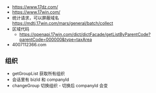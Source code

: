 - https://www.17dz.com/
- https://www.17win.com/
- 统计请求，可以屏蔽域名 https://mdtj.17win.com/mars/general/batch/collect
- 区域代码
  - https://openapi.17win.com/dict/dictFacade/getListByParentCode?parentCode=000000&type=taxArea
- 4007112366.com

## 组织

- getGroupList 获取所有组织
- 会话里有 bizId 和 companyId
- changeGroup 切换组织 - 切换后 companyId 会变
